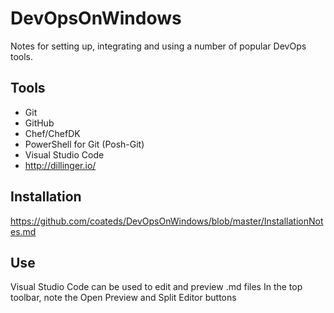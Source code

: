 # DevOpsOnWindows
Notes for setting up, integrating and using a number of popular DevOps tools.  

## Tools
* Git
* GitHub
* Chef/ChefDK
* PowerShell for Git (Posh-Git)
* Visual Studio Code
* http://dillinger.io/

## Installation
https://github.com/coateds/DevOpsOnWindows/blob/master/InstallationNotes.md

## Use
Visual Studio Code can be used to edit and preview .md files
In the top toolbar, note the Open Preview and Split Editor buttons